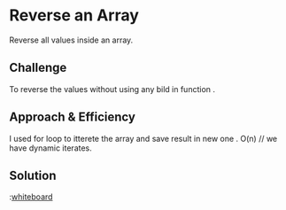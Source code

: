 # Reverse an Array
Reverse all values inside an array. 

## Challenge
To reverse the values without using any bild in function .

## Approach & Efficiency

I used for loop to itterete the array and save result in new one .
O(n) // we have dynamic iterates.


## Solution

:[whiteboard](/assets/array-reverse.png)


